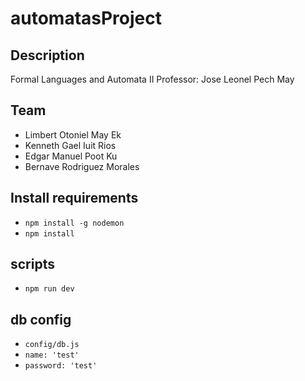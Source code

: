 # automatasProject

## Description
Formal Languages and Automata II
Professor: Jose Leonel Pech May
## Team

- Limbert Otoniel May Ek
- Kenneth Gael Iuit Rios
- Edgar Manuel Poot Ku
- Bernave Rodriguez Morales

## Install requirements
- ```npm install -g nodemon```
- ```npm install```

## scripts
- ```npm run dev```

## db config
- ```config/db.js```
- ```name: 'test'```
- ```password: 'test'```

